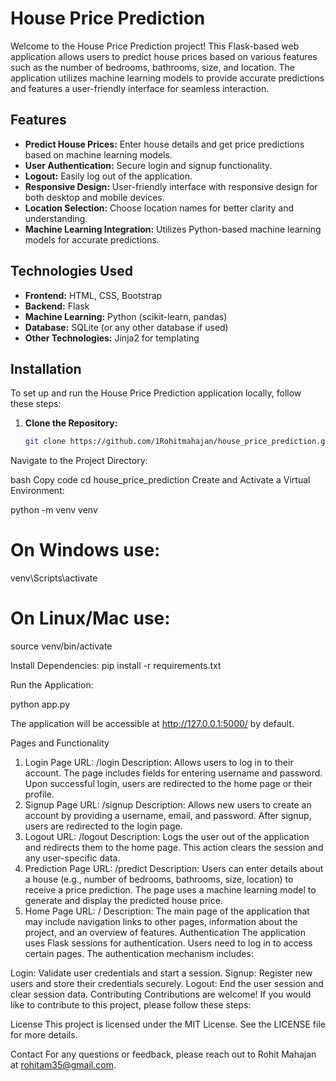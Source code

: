 # House Price Prediction

Welcome to the House Price Prediction project! This Flask-based web application allows users to predict house prices based on various features such as the number of bedrooms, bathrooms, size, and location. The application utilizes machine learning models to provide accurate predictions and features a user-friendly interface for seamless interaction.

## Features

- **Predict House Prices:** Enter house details and get price predictions based on machine learning models.
- **User Authentication:** Secure login and signup functionality.
- **Logout:** Easily log out of the application.
- **Responsive Design:** User-friendly interface with responsive design for both desktop and mobile devices.
- **Location Selection:** Choose location names for better clarity and understanding.
- **Machine Learning Integration:** Utilizes Python-based machine learning models for accurate predictions.

## Technologies Used

- **Frontend:** HTML, CSS, Bootstrap
- **Backend:** Flask
- **Machine Learning:** Python (scikit-learn, pandas)
- **Database:** SQLite (or any other database if used)
- **Other Technologies:** Jinja2 for templating

## Installation

To set up and run the House Price Prediction application locally, follow these steps:

1. **Clone the Repository:**

   ```bash
   git clone https://github.com/1Rohitmahajan/house_price_prediction.git
Navigate to the Project Directory:

bash
Copy code
cd house_price_prediction
Create and Activate a Virtual Environment:


python -m venv venv

# On Windows use:
venv\Scripts\activate

# On Linux/Mac use:
source venv/bin/activate

Install Dependencies:
pip install -r requirements.txt

Run the Application:


python app.py

The application will be accessible at http://127.0.0.1:5000/ by default.



Pages and Functionality
1. Login Page
URL: /login
Description: Allows users to log in to their account. The page includes fields for entering username and password. Upon successful login, users are redirected to the home page or their profile.
2. Signup Page
URL: /signup
Description: Allows new users to create an account by providing a username, email, and password. After signup, users are redirected to the login page.
3. Logout
URL: /logout
Description: Logs the user out of the application and redirects them to the home page. This action clears the session and any user-specific data.
4. Prediction Page
URL: /predict
Description: Users can enter details about a house (e.g., number of bedrooms, bathrooms, size, location) to receive a price prediction. The page uses a machine learning model to generate and display the predicted house price.
5. Home Page
URL: /
Description: The main page of the application that may include navigation links to other pages, information about the project, and an overview of features.
Authentication
The application uses Flask sessions for authentication. Users need to log in to access certain pages. The authentication mechanism includes:

Login: Validate user credentials and start a session.
Signup: Register new users and store their credentials securely.
Logout: End the user session and clear session data.
Contributing
Contributions are welcome! If you would like to contribute to this project, please follow these steps:



License
This project is licensed under the MIT License. See the LICENSE file for more details.

Contact
For any questions or feedback, please reach out to Rohit Mahajan at rohitam35@gmail.com.
